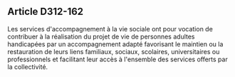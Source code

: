 ## Article D312-162

Les services d'accompagnement à la vie sociale ont pour vocation de contribuer à la réalisation du projet
de vie de personnes adultes handicapées par un accompagnement adapté favorisant le maintien ou la
restauration de leurs liens familiaux, sociaux, scolaires, universitaires ou professionnels et facilitant leur
accès à l'ensemble des services offerts par la collectivité.

